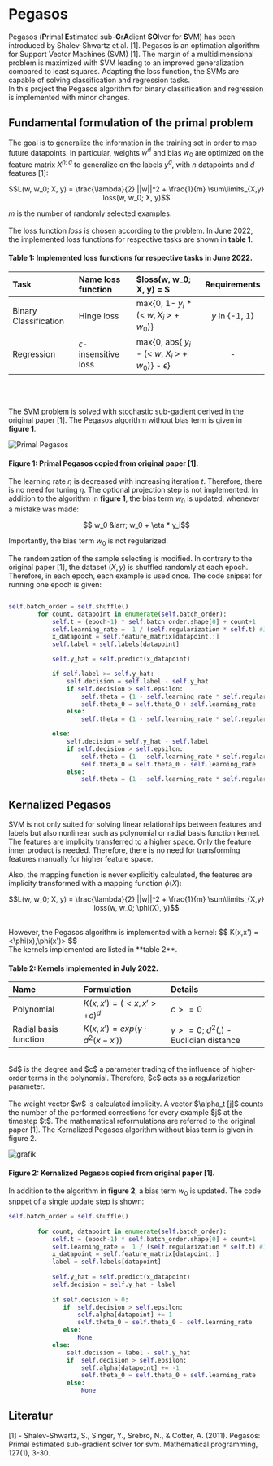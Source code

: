 
# Pegasos
Pegasos (**P**rimal **E**stimated sub-**G**r**A**dient **SO**lver for **S**VM) has been introduced by Shalev-Shwartz et al. [1]. Pegasos is an optimation algorithm for Support Vector Machines (SVM) [1]. The margin of a multidimensional problem is maximized with SVM leading to an improved generalization compared to least squares.  Adapting the loss function, the SVMs are capable of solving classification and regression tasks.\
In this project the Pegasos algorithm for binary classification and regression is implemented with minor changes.

## Fundamental formulation of the primal problem

The goal is to generalize the information in the training set in order to map future datapoints. In particular, weights $w^d$ and bias $w_0$ are optimized on the feature matrix $X^{n; d}$ to generalize on the labels $y^d$, with $n$ datapoints and $d$ features [1]:

$$L(w, w_0; X, y) =  \frac{\lambda}{2} ||w||^2 +  \frac{1}{m} \sum\limits_{X,y} loss(w, w_0; X, y)$$

$m$ is the number of randomly selected examples. 
<br>
<br>
The loss function $loss$ is chosen according to the problem. In June 2022, the implemented loss functions for respective tasks are shown in **table 1**.

#### **Table 1**: Implemented loss functions for respective tasks in June 2022.

| Task | Name loss function | $loss(w, w_0; X, y) = $ | Requirements |
|:--------------|:-------------|:----------------|:-------------:|
|Binary Classification       |Hinge loss       | max{0, 1- $y_i$ * (< $w, X_i$ > + $w_0$)}        | $y$ in {-1, 1}       |
|Regression       | $\epsilon$-insensitive loss      | max{0, abs{ $y_i$ - (< $w$, $X_i$ > + $w_0$)}  - $\epsilon$}  | -   |

<br>
<br>

The SVM problem is solved with stochastic sub-gadient derived in the original paper [1]. The Pegasos algorithm without bias term is given in **figure 1**.

![Primal Pegasos](https://user-images.githubusercontent.com/107933496/175406566-621d0689-f0e4-4318-9eae-fc7c2aeeb7dc.PNG)
#### **Figure 1**: Primal Pegasos copied from original paper [1].

The learning rate $\eta$ is decreased with increasing 
iteration $t$. Therefore, there is no need for tuning 
$\eta$. The optional projection step is not implemented. 
In addition to the algorithm in **figure 1**, the bias term $w_0$ is updated, whenever a mistake was made:

$$ w_0 &larr; w_0 + \eta * y_i$$

Importantly, the bias term $w_0$ is not regularized.

The randomization of the sample selecting is modified. In contrary to the original paper [1], the dataset ($X,y$) is shuffled randomly at each epoch. Therefore, in each epoch, each example is used once.
The code snipset for running one epoch is given:

```python

self.batch_order = self.shuffle()
        for count, datapoint in enumerate(self.batch_order):
            self.t = (epoch-1) * self.batch_order.shape[0] + count+1
            self.learning_rate =  1 / (self.regularization * self.t) #1 / np.sqrt(t)
            x_datapoint = self.feature_matrix[datapoint,:]
            self.label = self.labels[datapoint]

            self.y_hat = self.predict(x_datapoint)

            if self.label >= self.y_hat:
                self.decision = self.label - self.y_hat
                if self.decision > self.epsilon:
                    self.theta = (1 - self.learning_rate * self.regularization) *  self.theta + self.learning_rate * x_datapoint 
                    self.theta_0 = self.theta_0 + self.learning_rate 
                else:
                    self.theta = (1 - self.learning_rate * self.regularization) *  self.theta

            else:
                self.decision = self.y_hat - self.label
                if self.decision > self.epsilon:
                    self.theta = (1 - self.learning_rate * self.regularization) *  self.theta - self.learning_rate * x_datapoint 
                    self.theta_0 = self.theta_0 - self.learning_rate 
                else:
                    self.theta = (1 - self.learning_rate * self.regularization) *  self.

```

## Kernalized Pegasos
SVM is not only suited for solving linear relationships between features and labels but also nonlinear such as polynomial or radial basis function kernel. The features are 
implicity transferred to a higher space. Only the feature inner product is needed. Therefore, there is no need for transforming features manually for higher feature space. 

Also, the mapping function is never explicitly calculated, the features are implicity transformed with a mapping function $\phi(X)$:

$$L(w, w_0; X, y) =  \frac{\lambda}{2} ||w||^2 +  \frac{1}{m} \sum\limits_{X,y} loss(w, w_0; \phi(X), y)$$ 

<br>
However, the Pegasos algorithm is implemented with a kernel:
$$ K(x,x') = <\phi(x),\phi(x')> $$
<br>
The kernels implemented are listed in **table 2**.

#### **Table 2**: Kernels implemented in July 2022.
 |Name | Formulation | Details|
 |:--------------|:-------------|:----------------|
 |Polynomial|$K(x,x')=( < x,x' > + c)^{d}$|$c>=0$|
  |Radial basis function |$K(x,x')=exp(\gamma \cdot d^2(x-x'))$ |$\gamma >=0;$ $d^2(,)$ - Euclidian distance|
 <br>
 $d$ is the degree and 
 $c$ a parameter trading of the influence of higher-order terms in the polynomial. Therefore,
 $c$ acts as a regularization parameter.
<br>
<br>
The weight vector $w$ 
is calculated implicity. A vector $\alpha_t [j]$ counts the number of the performed corrections for every example 
$j$ at the timestep
$t$. The mathematical reformulations are referred to the original paper [1]. 
The Kernalized Pegasos algorithm without bias term is given in figure 2.
<br>

![grafik](https://user-images.githubusercontent.com/107933496/176115516-804bf9e7-c8bf-43ca-b70a-bcad98781af6.png)

#### **Figure 2**: Kernalized Pegasos copied from original paper [1].

In addition to the algorithm in **figure 2**, a bias term $w_0$ is updated. The code snppet of a single update step is shown:

```python
self.batch_order = self.shuffle()
        
        for count, datapoint in enumerate(self.batch_order):
            self.t = (epoch-1) * self.batch_order.shape[0] + count+1
            self.learning_rate =  1 / (self.regularization * self.t) #1 / np.sqrt(t)
            x_datapoint = self.feature_matrix[datapoint,:]
            label = self.labels[datapoint]
            
            self.y_hat = self.predict(x_datapoint)
            self.decision = self.y_hat - label
            
            if self.decision > 0:
               if  self.decision > self.epsilon:
                   self.alpha[datapoint] += 1
                   self.theta_0 = self.theta_0 - self.learning_rate
               else:
                   None
            else:
                self.decision = label - self.y_hat
                if  self.decision > self.epsilon:
                    self.alpha[datapoint] += -1
                    self.theta_0 = self.theta_0 + self.learning_rate
                else:
                    None
```

## Literatur
[1] - Shalev-Shwartz, S., Singer, Y., Srebro, N., & Cotter, A. (2011). Pegasos: Primal estimated sub-gradient solver for svm. Mathematical programming, 127(1), 3-30.













